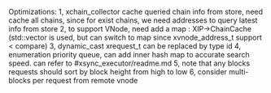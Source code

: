 Optimizations:
1, xchain_collector cache queried chain info from store, need cache all chains, since for exist chains, we need addresses to query latest info from store
2, to support VNode, need add a map : XIP->ChainCache (std::vector is used, but can switch to map since xvnode_address_t support < compare)
3, dynamic_cast xrequest_t can be replaced by type id
4, enumeration priority queue, can add inner hash map to accurate search speed. can refer to #xsync_executor/readme.md
5, note that any blocks requests should sort by block height from high to low
6, consider multi-blocks per request from remote vnode